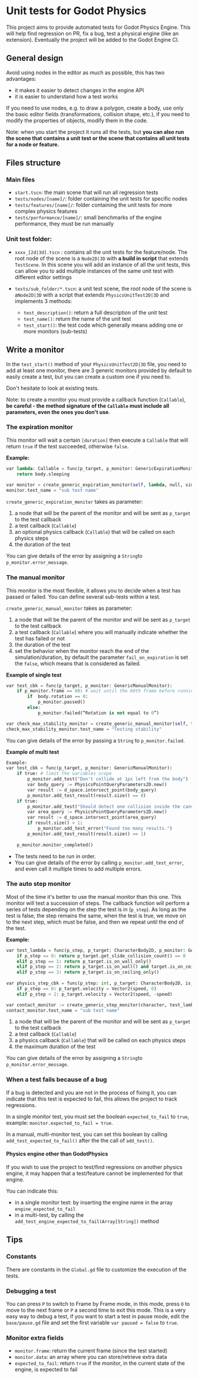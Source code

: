 # Unit tests for Godot Physics

This project aims to provide automated tests for Godot Physics Engine. This will help find regression on PR, fix a bug, test a physical engine (like an extension). Eventually the project will be added to the Godot Engine CI.

## General design

Avoid using nodes in the editor as much as possible, this has two advantages:

- it makes it easier to detect changes in the engine API
- it is easier to understand how a test works

If you need to use nodes, e.g. to draw a polygon, create a body, use only the basic editor fields (transformations, collision shape, etc.), if you need to modify the properties of objects, modify them in the code.

Note: when you start the project it runs all the tests, but **you can also run the scene that contains a unit test or the scene that contains all unit tests for a node or feature.**

## Files structure

### Main files

- `start.tscn`: the main scene that will run all regression tests
- `tests/nodes/[name]/`: folder containing the unit tests for specific nodes
- `tests/features/[name]/`: folder containing the unit tests for more complex physics features
- `tests/performance/[name]/`: small benchmarks of the engine performance, they must be run manually

### Unit test folder:

- `xxxx_[2d|3d].tscn` : contains all the unit tests for the feature/node. The root node of the scene is a `Node2D|3D`  with **a build in script** that extends `TestScene`. In this scene you will add an instance of all the unit tests, this can allow you to add multiple instances of the same unit test with different editor settings
- `tests/sub_folder/*.tscn`: a unit test scene, the root node of the scene is a`Node2D|3D` with a script that extends `PhysicsUnitTest2D|3D` and implements 3 methods:

  - `test_description()`: return a full description of the unit test
  - `test_name()`: return the name of the unit test
  - `test_start()`: the test code which generally means adding one or more monitors (sub-tests)
  
## Write a monitor

In the `test_start()` method of your `PhysicsUnitTest2D|3D` file, you need to add at least one monitor, there are 3 generic monitors provided by default to easily create a test, but you can create a custom one if you need to.

Don't hesitate to look at existing tests.

Note: to create a monitor you must provide a callback function (`Callable`), **be careful - the method signature of the `Callable` must include all parameters, even the ones you don't use**.

### The expiration monitor

This monitor will wait a certain `[duration]` then execute a `Callable` that will return `true` if the test succeeded, otherwise `false`.

**Example:**

```python
var lambda: Callable = func(p_target, p_monitor: GenericExpirationMonitor):
	return body.sleeping
 
var monitor = create_generic_expiration_monitor(self, lambda, null, simulation_duration)
monitor.test_name = "sub test name"
```

`create_generic_expiration_monitor` takes as parameter:

1. a node that will be the parent of the monitor and will be sent as `p_target` to the test callback
2. a test callback (`Callable`)
3. an optional physics callback (`Callable`) that will be called on each physics steps
4. the duration of the test

You can give details of the error by assigning a `String`to `p_monitor.error_message`.

### The manual monitor

This monitor is the most flexible, it allows you to decide when a test has passed or failed. You can define several sub-tests within a test.

`create_generic_manual_monitor` takes as parameter:

1. a node that will be the parent of the monitor and will be sent as `p_target` to the test callback
2. a test callback (`Callable`) where you will manually indicate whether the test has failed or not
3. the duration of the test
4. set the behavior when the monitor reach the end of the simulation/duration, by default the parameter `fail_on_expiration` is set the `false`, which means that is considered as failed.

**Example of single test**

```python
var test_cbk = func(p_target, p_monitor: GenericManualMonitor):
	if p_monitor.frame == 60: # wait until the 60th frame before running the test.
		if  body.rotation == 0:
			p_monitor.passed()
   		else:
			p_monitor.failed(“Rotation is not equal to 0”)

var check_max_stability_monitor = create_generic_manual_monitor(self, test_cbk, simulation_duration)
check_max_stability_monitor.test_name = "Testing stability"
```

You can give details of the error by passing a `String` to `p_monitor.failed`.

**Example of multi test**

```python
Example:
var test_cbk = func(p_target, p_monitor: GenericManualMonitor):
	if true: # limit the variables scope
		p_monitor.add_test("Don't collide at 1px left from the body")
		var body_query := PhysicsPointQueryParameters2D.new()
		var result := d_space.intersect_point(body_query)
		p_monitor.add_test_result(result.size() == 0)
	if true:
		p_monitor.add_test("Should detect one collision inside the canvas")
		var area_query := PhysicsPointQueryParameters2D.new()
		var result := d_space.intersect_point(area_query)
		if result.size() > 1:
			p_monitor.add_test_error("Found too many results.")
		p_monitor.add_test_result(result.size() == 1)
		
	p_monitor.monitor_completed()
```

- The tests need to be run in order.
- You can give details of the error by calling `p_monitor.add_test_error`, and even call it multiple times to add multiple errors.

### The auto step monitor

Most of the time it's better to use the manual monitor than this one. This monitor will test a succession of steps. The callback function will perform a series of tests depending on the step the test is in (`p_step`). As long as the test is false, the step remains the same, when the test is true, we move on to the next step, which must be false, and then we repeat until the end of the test.

**Example:**

```python
var test_lambda = func(p_step, p_target: CharacterBody2D, p_monitor: GenericStepMonitor):
	if p_step == 0: return p_target.get_slide_collision_count() == 0
	elif p_step == 1: return p_target.is_on_wall_only()
	elif p_step == 2: return p_target.is_on_wall() and target.is_on_ceiling()
	elif p_step == 3: return p_target.is_on_ceiling_only()
	
var physics_step_cbk = func(p_step: int, p_target: CharacterBody2D, is_transition: bool, p_monitor: GenericStepMonitor):
	if p_step == 0: p_target.velocity = Vector2(speed, 0) 
	elif p_step < 2: p_target.velocity = Vector2(speed, -speed)

var contact_monitor := create_generic_step_monitor(character, test_lambda, physics_step_cbk, simulation_duration)
contact_monitor.test_name = "sub test name"
```

1. a node that will be the parent of the monitor and will be sent as `p_target` to the test callback
2. a test callback (`Callable`)
3. a physics callback (`Callable`) that will be called on each physics steps
4. the maximum duration of the test

You can give details of the error by assigning a `String`to `p_monitor.error_message`.

### When a test fails because of a bug

If a bug is detected and you are not in the process of fixing it, you can indicate that this test is expected to fail, this allows the project to track regressions.

In a single monitor test, you must set the boolean `expected_to_fail` to `true`, example: `monitor.expected_to_fail = true`.

In a manual, multi-monitor test, you can set this boolean by calling `add_test_expected_to_fail()` after the the call of `add_test()`.

#### Physics engine other than GodotPhysics

If you wish to use the project to test/find regressions on another physics engine, it may happen that a test/feature cannot be implemented for that engine.

You can indicate this:
- in a single monitor test: by inserting the engine name in the array `engine_expected_to_fail`
- in a multi-test, by calling the `add_test_engine_expected_to_fail(Array[String])` method

## Tips

### Constants

There are constants in the `Global.gd` file to customize the execution of the tests.

### Debugging a test

You can press `P` to switch to Frame by Frame mode, in this mode, press `O` to move to the next frame or `P` a second time to exit this mode. This is a very easy way to debug a test, if you want to start a test in pause mode, edit the `base/pause.gd` file and set the first variable `var paused = false` to `true`. 

### Monitor extra fields

  - `monitor.frame`: return the current frame (since the test started)
  - `monitor.data`: an array where you can store/retrieve extra data
  - `expected_to_fail`: return `true` if the monitor, in the current state of the engine, is expected to fail
